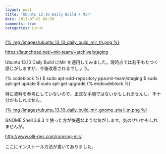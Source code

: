 ```yaml
---
layout: post
title: "Ubuntu 13.10 Daily Build + Mir"
date: 2013-07-01 00:30
comments: true
categories: Linux
---
```

<a href="/images/ubuntu_13_10_daily_build_mir.png">{% img /images/ubuntu_13_10_daily_build_mir_tn.png %}</a>

https://launchpad.net/~mir-team/+archive/staging

Ubuntu 13.10 Daily Build にMir を適用してみました。現時点では若干もたつく感じがしますが、今後改善されるでしょう。

<!-- more --> 

{% codeblock %}
$ sudo apt-add-repository ppa:mir-team/staging
$ sudo apt-get update
$ sudo apt-get upgrade
{% endcodeblock %}

特に資料を参考にしていないので、正式な手順ではないかもしれませんし、不十分かもしれません。

<a href="/images/ubuntu_13_10_daily_build_mir_gnome_shell.png">{% img /images/ubuntu_13_10_daily_build_mir_gnome_shell_tn.png %}</a>

GNOME Shell 3.8.3 で使った方が快適なような気がします。気のせいかもしれませんが。

http://www.olli-ries.com/running-mir/

ここにインストール方法が書いてありました。
